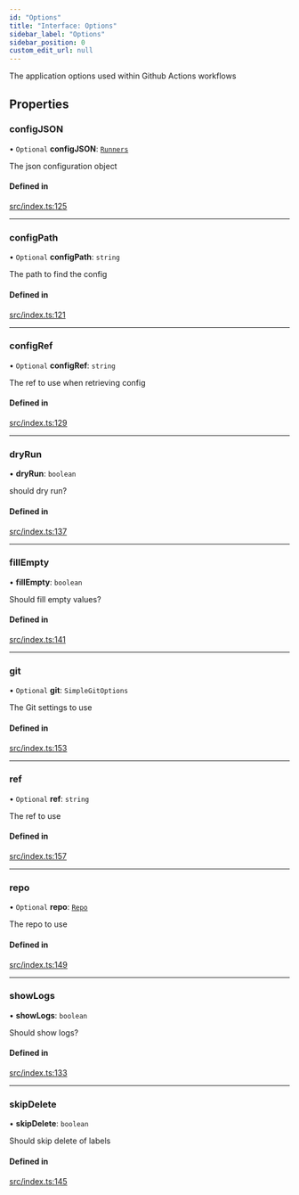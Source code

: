 ```yaml
---
id: "Options"
title: "Interface: Options"
sidebar_label: "Options"
sidebar_position: 0
custom_edit_url: null
---
```


The application options used within Github Actions workflows

## Properties

### configJSON

• `Optional` **configJSON**: [`Runners`](Runners.md)

The json configuration object

#### Defined in

[src/index.ts:125](https://github.com/Resnovas/smartcloud/blob/b91f5b4/src/index.ts#L125)

___

### configPath

• `Optional` **configPath**: `string`

The path to find the config

#### Defined in

[src/index.ts:121](https://github.com/Resnovas/smartcloud/blob/b91f5b4/src/index.ts#L121)

___

### configRef

• `Optional` **configRef**: `string`

The ref to use when retrieving config

#### Defined in

[src/index.ts:129](https://github.com/Resnovas/smartcloud/blob/b91f5b4/src/index.ts#L129)

___

### dryRun

• **dryRun**: `boolean`

should dry run?

#### Defined in

[src/index.ts:137](https://github.com/Resnovas/smartcloud/blob/b91f5b4/src/index.ts#L137)

___

### fillEmpty

• **fillEmpty**: `boolean`

Should fill empty values?

#### Defined in

[src/index.ts:141](https://github.com/Resnovas/smartcloud/blob/b91f5b4/src/index.ts#L141)

___

### git

• `Optional` **git**: `SimpleGitOptions`

The Git settings to use

#### Defined in

[src/index.ts:153](https://github.com/Resnovas/smartcloud/blob/b91f5b4/src/index.ts#L153)

___

### ref

• `Optional` **ref**: `string`

The ref to use

#### Defined in

[src/index.ts:157](https://github.com/Resnovas/smartcloud/blob/b91f5b4/src/index.ts#L157)

___

### repo

• `Optional` **repo**: [`Repo`](Repo.md)

The repo to use

#### Defined in

[src/index.ts:149](https://github.com/Resnovas/smartcloud/blob/b91f5b4/src/index.ts#L149)

___

### showLogs

• **showLogs**: `boolean`

Should show logs?

#### Defined in

[src/index.ts:133](https://github.com/Resnovas/smartcloud/blob/b91f5b4/src/index.ts#L133)

___

### skipDelete

• **skipDelete**: `boolean`

Should skip delete of labels

#### Defined in

[src/index.ts:145](https://github.com/Resnovas/smartcloud/blob/b91f5b4/src/index.ts#L145)
